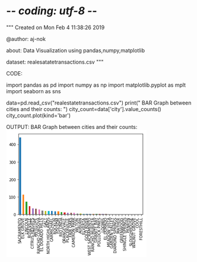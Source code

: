 # -*- coding: utf-8 -*-
"""
Created on Mon Feb  4 11:38:26 2019

@author: aj-nok

about: Data Visualization using pandas,numpy,matplotlib

dataset: realesatatetransactions.csv
"""

CODE:

import pandas as pd
import numpy as np
import matplotlib.pyplot as mplt
import seaborn as sns

data=pd.read_csv("realestatetransactions.csv")
print(" BAR Graph between cities and their counts: ")
city_count=data['city'].value_counts()
city_count.plot(kind='bar')

OUTPUT:
BAR Graph between cities and their counts: 
![image1](city_vs_city_count.png)
